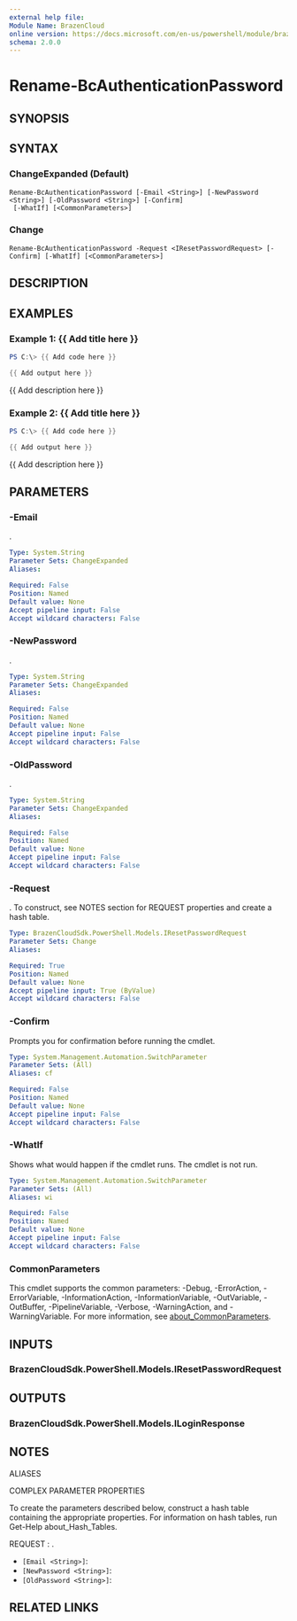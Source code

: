 ```yaml
---
external help file:
Module Name: BrazenCloud
online version: https://docs.microsoft.com/en-us/powershell/module/brazencloud/rename-bcauthenticationpassword
schema: 2.0.0
---
```


# Rename-BcAuthenticationPassword

## SYNOPSIS


## SYNTAX

### ChangeExpanded (Default)
```
Rename-BcAuthenticationPassword [-Email <String>] [-NewPassword <String>] [-OldPassword <String>] [-Confirm]
 [-WhatIf] [<CommonParameters>]
```

### Change
```
Rename-BcAuthenticationPassword -Request <IResetPasswordRequest> [-Confirm] [-WhatIf] [<CommonParameters>]
```

## DESCRIPTION


## EXAMPLES

### Example 1: {{ Add title here }}
```powershell
PS C:\> {{ Add code here }}

{{ Add output here }}
```

{{ Add description here }}

### Example 2: {{ Add title here }}
```powershell
PS C:\> {{ Add code here }}

{{ Add output here }}
```

{{ Add description here }}

## PARAMETERS

### -Email
.

```yaml
Type: System.String
Parameter Sets: ChangeExpanded
Aliases:

Required: False
Position: Named
Default value: None
Accept pipeline input: False
Accept wildcard characters: False
```

### -NewPassword
.

```yaml
Type: System.String
Parameter Sets: ChangeExpanded
Aliases:

Required: False
Position: Named
Default value: None
Accept pipeline input: False
Accept wildcard characters: False
```

### -OldPassword
.

```yaml
Type: System.String
Parameter Sets: ChangeExpanded
Aliases:

Required: False
Position: Named
Default value: None
Accept pipeline input: False
Accept wildcard characters: False
```

### -Request
.
To construct, see NOTES section for REQUEST properties and create a hash table.

```yaml
Type: BrazenCloudSdk.PowerShell.Models.IResetPasswordRequest
Parameter Sets: Change
Aliases:

Required: True
Position: Named
Default value: None
Accept pipeline input: True (ByValue)
Accept wildcard characters: False
```

### -Confirm
Prompts you for confirmation before running the cmdlet.

```yaml
Type: System.Management.Automation.SwitchParameter
Parameter Sets: (All)
Aliases: cf

Required: False
Position: Named
Default value: None
Accept pipeline input: False
Accept wildcard characters: False
```

### -WhatIf
Shows what would happen if the cmdlet runs.
The cmdlet is not run.

```yaml
Type: System.Management.Automation.SwitchParameter
Parameter Sets: (All)
Aliases: wi

Required: False
Position: Named
Default value: None
Accept pipeline input: False
Accept wildcard characters: False
```

### CommonParameters
This cmdlet supports the common parameters: -Debug, -ErrorAction, -ErrorVariable, -InformationAction, -InformationVariable, -OutVariable, -OutBuffer, -PipelineVariable, -Verbose, -WarningAction, and -WarningVariable. For more information, see [about_CommonParameters](http://go.microsoft.com/fwlink/?LinkID=113216).

## INPUTS

### BrazenCloudSdk.PowerShell.Models.IResetPasswordRequest

## OUTPUTS

### BrazenCloudSdk.PowerShell.Models.ILoginResponse

## NOTES

ALIASES

COMPLEX PARAMETER PROPERTIES

To create the parameters described below, construct a hash table containing the appropriate properties. For information on hash tables, run Get-Help about_Hash_Tables.


REQUEST <IResetPasswordRequest>: .
  - `[Email <String>]`: 
  - `[NewPassword <String>]`: 
  - `[OldPassword <String>]`: 

## RELATED LINKS

